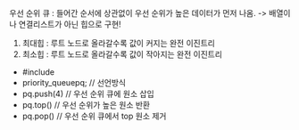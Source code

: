 우선 순위 큐
: 들어간 순서에 상관없이 우선 순위가 높은 데이터가 먼저 나옴.
-> 배열이나 연결리스트가 아닌 힙으로 구현!

1) 최대힙 : 루트 노드로 올라갈수록 값이 커지는 완전 이진트리
2) 최소힙 : 루트 노드로 올라갈수록 값이 작아지는 완전 이진트리

- #include <queue>
- priority_queue<int>pq; // 선언방식
- pq.push(4) // 우선 순위 큐에 원소 삽입
- pq.top() // 우선 순위가 높은 원소 반환
- pq.pop() // 우선 순위 큐에서 top 원소 제거
